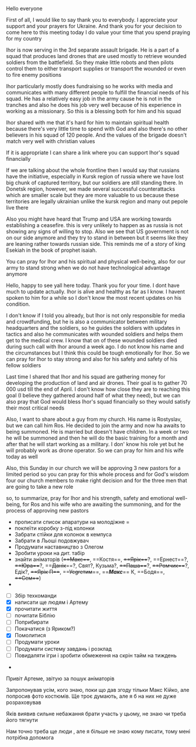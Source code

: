 Hello everyone

First of all, I would like to say thank you to everybody. I appreciate your support and your prayers for Ukraine. And thank you for your decision to come here to this meeting today I do value your time that you spend praying for my country

Ihor is now serving in the 3rd separate assault brigade. He is a part of a squad that produces land drones that are used mostly to retrieve wounded soldiers from the battlefield. So they make little robots and then pilots control them to either transport supplies or transport the wounded or even to fire enemy positions

Ihor particularly mostly does fundraising so he works with media and communicates with many different people to fulfill the financial needs of his squad. He has a relatively easy job in the army cause he is not in the tranches and also he does his job very well because of his experience in working as a missionary. So this is a blessing both for him and his squad

Ihor shared with me that it's hard for him to maintain spiritual health because there's very little time to spend with God and also there's no other believers in his squad of 120 people. And the values of the brigade doesn't match very well with christian values

If it is appropriate I can share a link where you can support Ihor's squad financially 

If we are talking about the whole frontline then I would say that russians have the initiative, especially in Kursk region of russia where we have lost big chunk of captured territory, but our soldiers are still standing there. In Donetsk region, however, we made several successful counterattacks which are smaller scale but they are more valuable to us because these territories are legally ukrainian unlike the kursk region and many out pepole live there

Also you might have heard that Trump and USA are working towards establishing a ceasefire. this is very unlikely to happen as as russia is not showing any signs of willing to stop. Also we see that US government is not on our side anymore and they try to stand in between but it seems like they are leaning rather towards russian side. This reminds me of a story of king Esekiah in the book of prophet isaiah. 

You can pray for Ihor and his spiritual and physical well-being, also for our army to stand strong when we do not have technological advantage anymore



Hello, happy to see yall here today. Thank you for your time. I dont have much to update actually. Ihor is alive and healthy as far as I know. I havent spoken to him for a while so I don't know the most recent updates on his condition.

I don't know if I told you already, but Ihor is not only responsible for media and crowdfunding, but he is also a communicator between military headquarters and the soldiers, so he guides the soldiers with updates in tactics and also he communicates with wounded soldiers and helps them get to the medical crew. I know that on of these wounded soldiers died during such call with Ihor around a week ago. I do not know his name and the circumstances but I think this could be tough emotionally for Ihor.
So we can pray for Ihor to stay strong and also for his safety and safety of his fellow soldiers

Last time I shared that Ihor and his squad are gathering money for developing the production of land and air drones. Their goal is to gather 70 000 usd till the end of April. I don't know how close they are to reaching this goal (I believe they gathered around half of what they need), but we can also pray that God would bless Ihor's squad financially so they would satisfy their most critical needs

Also,  I want to share about a guy from my church. His name is Rostyslav, but we can call him Ros. He decided to join the army and now ha awaits to being summoned. He is married but doesn't have children. In a week or two he will be summoned and then he will do the basic training for a month and after that he will start working as a military. I don' know his role yet but he will probably work as drone operator. So we can pray for him and his wife today as well

Also, this Sunday in our church we will be approving 3 new pastors for a limited period so you can pray for this whole process and for God's wisdom four our church members to make right decision and for the three men that are going to take a new role

so, to summarize, pray for Ihor and his strength, safety and emotional well-being, for Ros and his wife who are awaiting the summoning, and for the process of approving new pastors



- прописати список апаратури на молодіжне =
- поклеїти коробку з-під колонки
- Забрати стійки для колонок в кемпуса
- Забрати в Льоші подовжувач
- Продумати наставництво з Олегом
- Зробити уроки на дит. табір
- знайти аніматорів (~~==Макс==~~, ==Костя==, ~~==Ярік==~~?, ==Ернест==?, ~~==Юра==~~?, ==~~Данік~~==?, Свят?, Кузьма?, ~~==Паша==~~?, ~~==Ромчик==~~?, Едік?, ~~==Ярік П==~~, ==~~Усgreтим~~==, ==***Макс***== К, ==Бодя==, ~~==Сем==~~)
- 

- [ ] Збір техкоманди
- [x] написати ще людям і Артему
- [x] прочитати життя
- [ ] почитати Біблію
- [ ] Поприбирати
- [ ] Покачатися (з Яриком?)
- [x] Помолитися
- [ ] Продумати уроки
- [ ] Продумати систему завдань і розклад
- [ ] Повидаляти ігри і зробити обмеження на скрін тайм на тиждень
- 


Привіт Артеме, звітую за пошук аніматорів

Запропонував усім, кого знаю, поки що дав згоду тільки Макс Кійко, але попросив фото костюмів. Ще троє думають, але я б на них не дуже розраховував

Яків виявив сильне небажання брати участь у цьому, не знаю чи треба його тягнути

Нам точно треба ще люди , але я більше не знаю кому писати, тому мені потрібна допомога
